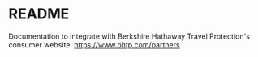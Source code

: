 # README
Documentation to integrate with Berkshire Hathaway Travel Protection's consumer website. https://www.bhtp.com/partners
